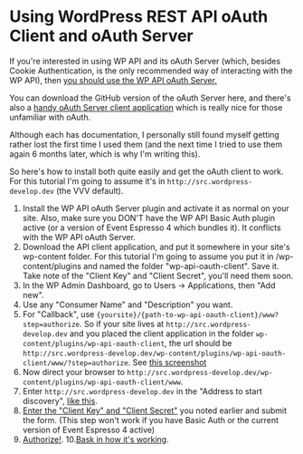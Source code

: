 # Using WordPress REST API oAuth Client and oAuth Server
If you're interested in using WP API and its oAuth Server (which, besides Cookie Authentication, is the only recommended way of interacting with the WP API),
then [you should use the WP API oAuth Server.](https://developer.wordpress.org/rest-api/using-the-rest-api/authentication/)

You can download the GitHub version of the oAuth Server here, 
and there's also a [handy oAuth Server client application](https://github.com/WP-API/example-client) which is really nice for those unfamiliar with oAuth.

Although each has documentation, I personally still found myself getting rather lost the first time I used them (and the next time I tried to use them again 6 months later, which is why I'm writing this).

So here's how to install both quite easily and get the oAuth client to work.
For this tutorial I'm going to assume it's in `http://src.wordpress-develop.dev` (the VVV default).

1. Install the WP API oAuth Server plugin and activate it as normal on your site. Also, make sure you DON'T have the WP API Basic Auth plugin active (or a version of Event Espresso 4 which bundles it). It conflicts with the WP API oAuth Server. 
2. Download the API client application, and put it somewhere in your site's wp-content folder.
For this tutorial I'm going to assume you put it in /wp-content/plugins and named the folder "wp-api-oauth-client". Save it. Take note of the "Client Key" and "Client Secret", you'll need them soon.
3. In the WP Admin Dashboard, go to Users -> Applications, then "Add new".
4. Use any "Consumer Name" and "Description" you want.
5. For "Callback", use `{yoursite}/{path-to-wp-api-oauth-client}/www?step=authorize`.
  So if your site lives at `http://src.wordpress-develop.dev` and you placed the client application in the folder
  `wp-content/plugins/wp-api-oauth-client`, the url should be `http://src.wordpress-develop.dev/wp-content/plugins/wp-api-oauth-client/www/?step=authorize`. See [this screenshot](https://drive.google.com/file/d/0B2KCao4zFjaxQU5aaTFjWUZ1bTg/view?usp=drivesdk)
6. Now direct your browser to `http://src.wordpress-develop.dev/wp-content/plugins/wp-api-oauth-client/www`.
7. Enter `http://src.wordpress-develop.dev` in the "Address to start discovery", [like this](https://drive.google.com/file/d/0B2KCao4zFjaxMHFfTkNicFdLOXc/view?usp=drivesdk).
8. [Enter the "Client Key" and "Client Secret"](https://drive.google.com/file/d/0B2KCao4zFjaxQXpSbWRydmJqRm8/view?usp=drivesdk) you noted earlier and submit the form. (This step won't work if you have Basic Auth or the current version of Event Espresso 4 active)
9. [Authorize!](https://drive.google.com/file/d/0B2KCao4zFjaxRVh3VjZ5UWV2aE0/view?usp=drivesdk).
10.[Bask in how it's working](https://drive.google.com/file/d/0B2KCao4zFjaxWDloV2MyaWRtUEU/view?usp=drivesdk).



